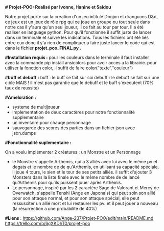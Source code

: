 **# Projet-POO: Realisé par Ivonne, Hanine et Saidou**

Notre projet porte sur la creation d'un jeu intitulé Donjon et dranguons D&d, ce jeux est un jeux de rôle rpg qui ce joue en groupe ou tout seule dans notre cas il y'aura qu'un seul joueur, il ce fait au tour par tour. Il a été realiser en language python. Pour qu'il fonctionne il suffit juste de lancer dans un terminale et suivre les indications. Tous les fichiers ont été liés entre eux donc il y'a rien de compliquer a faire juste lancer le code qui est dans le fichier **projet_poo_FINAL.py** .

**#Installation requis :**
 pour les couleurs dans le terminale il faut installer avec la commande pip install ansicolors pour avoir acces a la librairie.
 pour utiliser la fonction color, il suffit de faire color("texte","couleur")


**#buff et debuff :**
buff : le buff se fait sur soi
debuff : le debuff se fait sur une cible
MAIS !
il n'est pas garantie que le debuff et le buff s'executent (70% taux de reussite)

**#Ameloration :**
- systeme de multijoueur
- implementation de deux caractères pour notre fonctionnalité supplementaire
- un inventaire pour chauqe personnage
- sauvegarde des scores des parties dans un fichier json avec json.dumps


**#Fonctionnalité suplementaire :**

On a voulu implémenter 2 créatures : un Monstre et un Personnage 
- le Monstre s'appelle Arthemis, qui a 3 alliés avec lui avec le même pv et degats et le nombre de de qu'Arthemis, en utilisant sa capacité spéciale, il joue 4 tours, le sien et le tour de ses petits alliés.
il suffit d'ajouter 3 Monsters dans la liste finale avec le même nombre de de lancé qu'Arthemis pour qu'ils puissent jouer après Arthemis. 
- Le personnage, inspiré par les 2 caractère Sage de Valorant et Mercy de Overwatch, s'appelle Tenshi (Ange en Japonais) qui peut soin son allié pour son attaque normal, et pour son attaque spécial, elle peut ressusciter un allié mort et lui restaurer les pv. et il peut jouer a nouveau (la résurrection a une probabilité de 40%)


**#Liens :**
https://github.com/Ange-237/Projet-POO/edit/main/README.md
https://trello.com/b/6gXKDhT0/projet-poo

